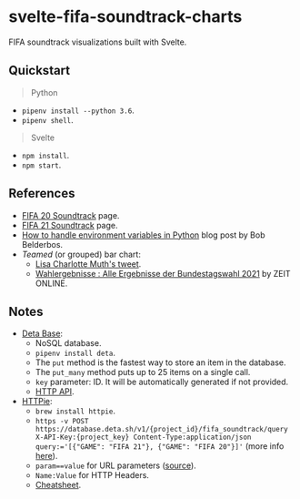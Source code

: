 # svelte-fifa-soundtrack-charts

FIFA soundtrack visualizations built with Svelte.

## Quickstart

> Python

- `pipenv install --python 3.6`.
- `pipenv shell`.

> Svelte

- `npm install`.
- `npm start`.

## References

- [FIFA 20 Soundtrack](https://www.ea.com/news/fifa-20-soundtrack-volta-football?isLocalized=true) page.
- [FIFA 21 Soundtrack](https://www.ea.com/en-gb/games/fifa/fifa-21/soundtrack) page.
- [How to handle environment variables in Python](https://pybit.es/articles/how-to-handle-environment-variables-in-python/) blog post by Bob Belderbos.
- _Teamed_ (or grouped) bar chart:
  - [Lisa Charlotte Muth's tweet](https://twitter.com/lisacmuth/status/1442175586726780929/photo/2).
  - [Wahlergebnisse : Alle Ergebnisse der Bundestagswahl 2021](https://www.zeit.de/politik/deutschland/2021-09/wahlergebnisse-bundestagswahl-2021-wahlkreise-karte-deutschland-live) by ZEIT ONLINE.

## Notes

- [Deta Base](https://docs.deta.sh/docs/base/about):
  - NoSQL database.
  - `pipenv install deta`.
  - The `put` method is the fastest way to store an item in the database.
  - The `put_many` method puts up to 25 items on a single call.
  - `key` parameter: ID. It will be automatically generated if not provided.
  - [HTTP API](https://docs.deta.sh/docs/base/http).
- [HTTPie](https://httpie.io/):
  - `brew install httpie`.
  - `https -v POST https://database.deta.sh/v1/{project_id}/fifa_soundtrack/query X-API-Key:{project_key} Content-Type:application/json query:='[{"GAME": "FIFA 21"}, {"GAME": "FIFA 20"}]'` (more info [here](https://docs.deta.sh/docs/base/http/#query-items)).
  - `param==value` for URL parameters ([source](https://httpie.io/docs#querystring-parameters)).
  - `Name:Value` for HTTP Headers.
  - [Cheatsheet](https://httpie.io/docs#request-items).
